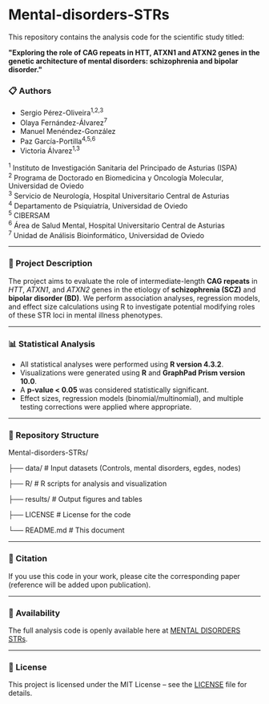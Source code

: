 # Mental-disorders-STRs

This repository contains the analysis code for the scientific study titled:

**"Exploring the role of CAG repeats in HTT, ATXN1 and ATXN2 genes in the genetic architecture of mental disorders: schizophrenia and bipolar disorder."**

### 📋 Authors

- Sergio Pérez-Oliveira<sup>1,2,3</sup>
- Olaya Fernández-Álvarez<sup>7</sup>
- Manuel Menéndez-González
- Paz García-Portilla<sup>4,5,6</sup>
- Victoria Álvarez<sup>1,3</sup>

<sup>1</sup> Instituto de Investigación Sanitaria del Principado de Asturias (ISPA)  
<sup>2</sup> Programa de Doctorado en Biomedicina y Oncología Molecular, Universidad de Oviedo  
<sup>3</sup> Servicio de Neurología, Hospital Universitario Central de Asturias  
<sup>4</sup> Departamento de Psiquiatría, Universidad de Oviedo  
<sup>5</sup> CIBERSAM  
<sup>6</sup> Área de Salud Mental, Hospital Universitario Central de Asturias  
<sup>7</sup> Unidad de Análisis Bioinformático, Universidad de Oviedo

---

### 🧠 Project Description

The project aims to evaluate the role of intermediate-length **CAG repeats** in *HTT*, *ATXN1*, and *ATXN2* genes in the etiology of **schizophrenia (SCZ)** and **bipolar disorder (BD)**. We perform association analyses, regression models, and effect size calculations using R to investigate potential modifying roles of these STR loci in mental illness phenotypes.

---

### 📊 Statistical Analysis

- All statistical analyses were performed using **R version 4.3.2**.
- Visualizations were generated using **R** and **GraphPad Prism version 10.0**.
- A **p-value < 0.05** was considered statistically significant.
- Effect sizes, regression models (binomial/multinomial), and multiple testing corrections were applied where appropriate.

---

### 📁 Repository Structure

Mental-disorders-STRs/

├── data/ # Input datasets (Controls, mental disorders, egdes, nodes)

├── R/ # R scripts for analysis and visualization

├── results/ # Output figures and tables

├── LICENSE # License for the code

└── README.md # This document

---

### 📌 Citation

If you use this code in your work, please cite the corresponding paper (reference will be added upon publication).

---

### 📎 Availability

The full analysis code is openly available here at [MENTAL DISORDERS STRs](https://github.com/sergio30po/Mental-disorders-STRs).

---

### 📜 License

This project is licensed under the MIT License – see the [LICENSE](LICENSE) file for details.
